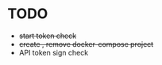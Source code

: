 # TODO


* ~~start token check~~
* ~~create , remove docker-compose project~~
* API token sign check

